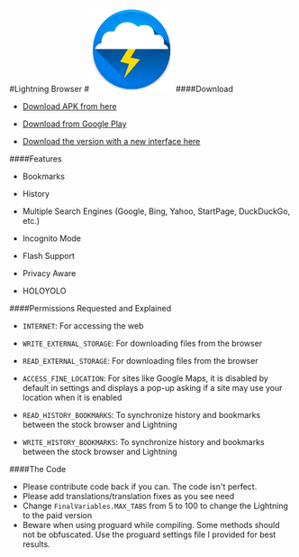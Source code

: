 #Lightning Browser
#![](ic_launcher_small.png)
####Download
* [Download APK from here](https://github.com/anthonycr/Lightning-Browser/blob/master/BrowserActivity.apk?raw=true)

* [Download from Google Play](https://play.google.com/store/apps/details?id=acr.browser.barebones)

* [Download the version with a new interface here](https://github.com/anthonycr/Lightning-Browser/blob/master/MainActivity.apk?raw=true)


####Features
* Bookmarks

* History

* Multiple Search Engines (Google, Bing, Yahoo, StartPage, DuckDuckGo, etc.)

* Incognito Mode

* Flash Support

* Privacy Aware

* HOLOYOLO

####Permissions Requested and Explained

* ````INTERNET````: For accessing the web

* ````WRITE_EXTERNAL_STORAGE````: For downloading files from the browser

* ````READ_EXTERNAL_STORAGE````: For downloading files from the browser

* ````ACCESS_FINE_LOCATION````: For sites like Google Maps, it is disabled by default in settings and displays a pop-up asking if a site may use your location when it is enabled

* ````READ_HISTORY_BOOKMARKS````: To synchronize history and bookmarks between the stock browser and Lightning

* ````WRITE_HISTORY_BOOKMARKS````: To synchronize history and bookmarks between the stock browser and Lightning

####The Code
* Please contribute code back if you can. The code isn't perfect.
* Please add translations/translation fixes as you see need
* Change ````FinalVariables.MAX_TABS```` from 5 to 100 to change the Lightning to the paid version
* Beware when using proguard while compiling. Some methods should not be obfuscated. Use the proguard settings file I provided for best results.
